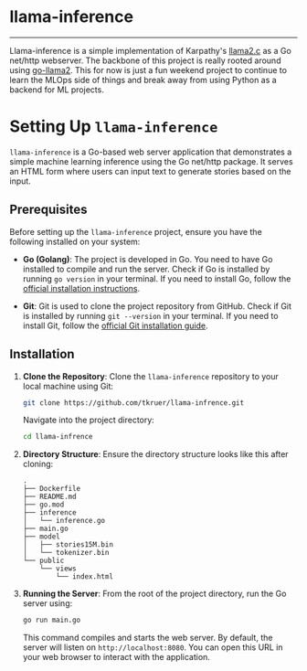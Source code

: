 # llama-inference

---

Llama-inference is a simple implementation of Karpathy's [llama2.c](https://github.com/karpathy/llama2.c) as a Go net/http webserver. 
The backbone of this project is really rooted around using [go-llama2](https://github.com/tmc/go-llama2). This for now is just a fun weekend project to continue to learn the MLOps side of things and break away from using Python as a backend for ML projects.

# Setting Up `llama-inference`

`llama-inference` is a Go-based web server application that demonstrates a simple machine learning inference using the Go net/http package. It serves an HTML form where users can input text to generate stories based on the input.

## Prerequisites

Before setting up the `llama-inference` project, ensure you have the following installed on your system:

- **Go (Golang)**: The project is developed in Go. You need to have Go installed to compile and run the server. Check if Go is installed by running `go version` in your terminal. If you need to install Go, follow the [official installation instructions](https://golang.org/doc/install).

- **Git**: Git is used to clone the project repository from GitHub. Check if Git is installed by running `git --version` in your terminal. If you need to install Git, follow the [official Git installation guide](https://git-scm.com/book/en/v2/Getting-Started-Installing-Git).

## Installation

1. **Clone the Repository**: Clone the `llama-inference` repository to your local machine using Git:

    ```sh
    git clone https://github.com/tkruer/llama-infrence.git
    ```

    Navigate into the project directory:

    ```sh
    cd llama-infrence
    ```

2. **Directory Structure**: Ensure the directory structure looks like this after cloning:

    ```
    .
    ├── Dockerfile
    ├── README.md
    ├── go.mod
    ├── inference
    │   └── inference.go
    ├── main.go
    ├── model
    │   ├── stories15M.bin
    │   └── tokenizer.bin
    └── public
        └── views
            └── index.html
    ```

3. **Running the Server**: From the root of the project directory, run the Go server using:

    ```sh
    go run main.go
    ```

    This command compiles and starts the web server. By default, the server will listen on `http://localhost:8080`. You can open this URL in your web browser to interact with the application.


